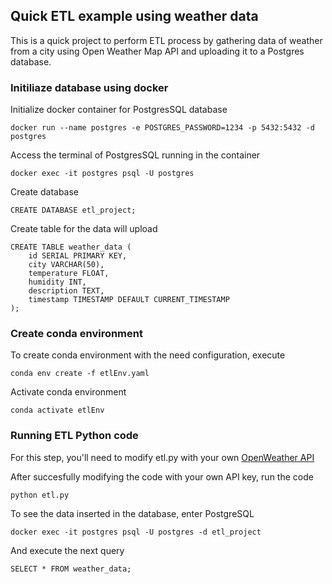 ## Quick ETL example using weather data

This is a quick project to perform ETL process by gathering data of weather from a city using Open Weather Map API and uploading it to a Postgres database.

### Initiliaze database using docker


Initialize docker container for PostgresSQL database

```
docker run --name postgres -e POSTGRES_PASSWORD=1234 -p 5432:5432 -d postgres
```
Access the terminal of PostgresSQL running in the container

```
docker exec -it postgres psql -U postgres
```

Create database

```
CREATE DATABASE etl_project;
```

Create table for the data will upload

```
CREATE TABLE weather_data (
    id SERIAL PRIMARY KEY,
    city VARCHAR(50),
    temperature FLOAT,
    humidity INT,
    description TEXT,
    timestamp TIMESTAMP DEFAULT CURRENT_TIMESTAMP
);
```

### Create conda environment

To create conda environment with the need configuration, execute

```
conda env create -f etlEnv.yaml
```

Activate conda environment

```
conda activate etlEnv
```

### Running ETL Python code

For this step, you'll need to modify etl.py with your own [OpenWeather API](https://openweathermap.org/api)

After succesfully modifying the code with your own API key, run the code

```
python etl.py
```

To see the data inserted in the database, enter PostgreSQL

```
docker exec -it postgres psql -U postgres -d etl_project
```

And execute the next query

```
SELECT * FROM weather_data;
```